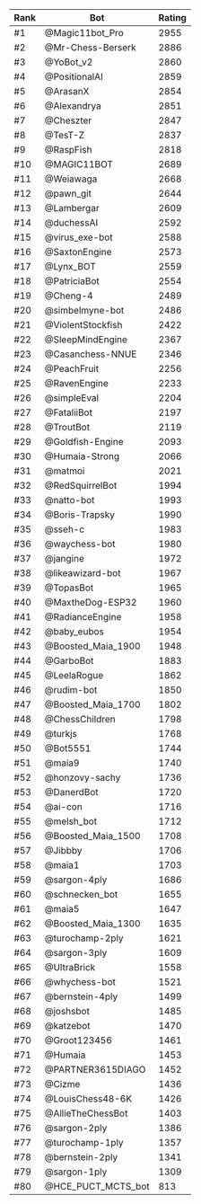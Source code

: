 Rank|Bot|Rating
---|---|---
#1|@Magic11bot_Pro|2955
#2|@Mr-Chess-Berserk|2886
#3|@YoBot_v2|2860
#4|@PositionalAI|2859
#5|@ArasanX|2854
#6|@Alexandrya|2851
#7|@Cheszter|2847
#8|@TesT-Z|2837
#9|@RaspFish|2818
#10|@MAGIC11BOT|2689
#11|@Weiawaga|2668
#12|@pawn_git|2644
#13|@Lambergar|2609
#14|@duchessAI|2592
#15|@virus_exe-bot|2588
#16|@SaxtonEngine|2573
#17|@Lynx_BOT|2559
#18|@PatriciaBot|2554
#19|@Cheng-4|2489
#20|@simbelmyne-bot|2486
#21|@ViolentStockfish|2422
#22|@SleepMindEngine|2367
#23|@Casanchess-NNUE|2346
#24|@PeachFruit|2256
#25|@RavenEngine|2233
#26|@simpleEval|2204
#27|@FataliiBot|2197
#28|@TroutBot|2119
#29|@Goldfish-Engine|2093
#30|@Humaia-Strong|2066
#31|@matmoi|2021
#32|@RedSquirrelBot|1994
#33|@natto-bot|1993
#34|@Boris-Trapsky|1990
#35|@sseh-c|1983
#36|@waychess-bot|1980
#37|@jangine|1972
#38|@likeawizard-bot|1967
#39|@TopasBot|1965
#40|@MaxtheDog-ESP32|1960
#41|@RadianceEngine|1958
#42|@baby_eubos|1954
#43|@Boosted_Maia_1900|1948
#44|@GarboBot|1883
#45|@LeelaRogue|1862
#46|@rudim-bot|1850
#47|@Boosted_Maia_1700|1802
#48|@ChessChildren|1798
#49|@turkjs|1768
#50|@Bot5551|1744
#51|@maia9|1740
#52|@honzovy-sachy|1736
#53|@DanerdBot|1720
#54|@ai-con|1716
#55|@melsh_bot|1712
#56|@Boosted_Maia_1500|1708
#57|@Jibbby|1706
#58|@maia1|1703
#59|@sargon-4ply|1686
#60|@schnecken_bot|1655
#61|@maia5|1647
#62|@Boosted_Maia_1300|1635
#63|@turochamp-2ply|1621
#64|@sargon-3ply|1609
#65|@UltraBrick|1558
#66|@whychess-bot|1521
#67|@bernstein-4ply|1499
#68|@joshsbot|1485
#69|@katzebot|1470
#70|@Groot123456|1461
#71|@Humaia|1453
#72|@PARTNER3615DIAGO|1452
#73|@Cizme|1436
#74|@LouisChess48-6K|1426
#75|@AllieTheChessBot|1403
#76|@sargon-2ply|1386
#77|@turochamp-1ply|1357
#78|@bernstein-2ply|1341
#79|@sargon-1ply|1309
#80|@HCE_PUCT_MCTS_bot|813
